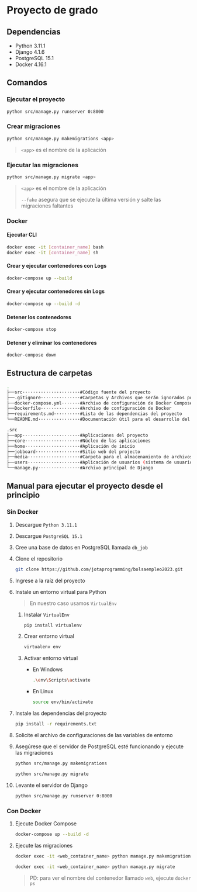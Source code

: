 # Proyecto de grado

## Dependencias

- Python 3.11.1
- Django 4.1.6
- PostgreSQL 15.1
- Docker 4.16.1
<!-- - Redis 7.0.8 -->

## Comandos

### Ejecutar el proyecto

```bash
python src/manage.py runserver 0:8000
```

### Crear migraciones

```bash
python src/manage.py makemigrations <app>
```

> `<app>` es el nombre de la aplicación

### Ejecutar las migraciones

```bash
python src/manage.py migrate <app>
```

> `<app>` es el nombre de la aplicación
>
> `--fake` asegura que se ejecute la última versión y salte las migraciones faltantes

### Docker

#### Ejecutar CLI

```bash
docker exec -it [container_name] bash
docker exec -it [container_name] sh
```

#### Crear y ejecutar contenedores con Logs

```bash
docker-compose up --build
```

#### Crear y ejecutar contenedores sin Logs

```bash
docker-compose up --build -d
```

#### Detener los contenedores

```bash
docker-compose stop
```

#### Detener y eliminar los contenedores

```bash
docker-compose down
```

## Estructura de carpetas

```bash
.
├──src······················#Código fuente del proyecto
├──.gitignore···············#Carpetas y Archivos que serán ignorados por GIT
├──docker-compose.yml·······#Archivo de configuración de Docker Compose
├──Dockerfile···············#Archivo de configuración de Docker
├──requirements.md··········#Lista de las dependencias del proyecto
└──README.md················#Documentación útil para el desarrollo del proyecto
```

```bash
.src 
├──app······················#Aplicaciones del proyecto
├──core·····················#Núcleo de las aplicaciones
├──home·····················#Aplicación de inicio
├──jobboard·················#Sitio web del projecto
├──media····················#Carpeta para el almacenamiento de archivos multimedia
├──users····················#Aplicación de usuarios (sistema de usuarios)
└──manage.py················#Archivo principal de Django
```

## Manual para ejecutar el proyecto desde el principio

### Sin Docker

1. Descargue `Python 3.11.1`
2. Descargue `PostgreSQL 15.1`
3. Cree una base de datos en PostgreSQL llamada `db_job`
4. Clone el repositorio

   ```bash
   git clone https://github.com/jotaprogramming/bolsaempleo2023.git
   ```

5. Ingrese a la raíz del proyecto
6. Instale un entorno virtual para Python

   > En nuestro caso usamos `VirtualEnv`

   1. Instalar `VirtualEnv`

      ```bash
      pip install virtualenv
      ```

   2. Crear entorno virtual

      ```bash
      virtualenv env
      ```

   3. Activar entorno virtual
      - En Windows

        ```bash
        .\env\Scripts\activate
        ```

      - En Linux

        ```bash
        source env/bin/activate
        ```

7. Instale las dependencias del proyecto

   ```bash
   pip install -r requirements.txt
   ```

8. Solicite el archivo de configuraciones de las variables de entorno

9. Asegúrese que el servidor de PostgreSQL esté funcionando y ejecute las migraciones

   ```bash
   python src/manage.py makemigrations
   ```

   ```bash
   python src/manage.py migrate
   ```

10. Levante el servidor de Django

    ```bash
    python src/manage.py runserver 0:8000
    ```

### Con Docker

1. Ejecute Docker Compose

   ```bash
   docker-compose up --build -d
   ```

2. Ejecute las migraciones

   ```bash
   docker exec -it <web_container_name> python manage.py makemigrations
   ```

   ```bash
   docker exec -it <web_container_name> python manage.py migrate
   ```

   > PD: para ver el nombre del contenedor llamado `web`, ejecute `docker ps`
